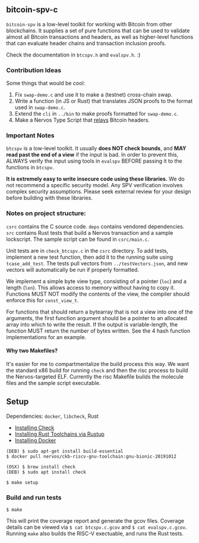 ## bitcoin-spv-c

`bitcoin-spv` is a low-level toolkit for working with Bitcoin from other
blockchains. It supplies a set of pure functions that can be used to validate
almost all Bitcoin transactions and headers, as well as higher-level
functions that can evaluate header chains and transaction inclusion proofs.

Check the documentation in `btcspv.h` and `evalspv.h`. :)

### Contribution Ideas

Some things that would be cool:
1. Fix `swap-demo.c` and use it to make a (testnet) cross-chain swap.
1. Write a function (in JS or Rust) that translates JSON proofs
  to the format used in `swap-demo.c`.
1. Extend the `cli` in `../bin` to make proofs formatted for `swap-demo.c`.
1. Make a Nervos Type Script that [relays](https://github.com/summa-tx/relays)
  Bitcoin headers.

### Important Notes

`btcspv` is a low-level toolkit. It usually **does NOT check bounds**, and
**MAY read past the end of a view** if the input is bad. In order to prevent
this, ALWAYS verify the input using tools in `evalspv` BEFORE passing it to the
functions in `btcspv`.

**It is extremely easy to write insecure code using these libraries.**
We do not recommend a specific security model. Any SPV verification involves
complex security assumptions. Please seek external review for your design
before building with these libraries.

### Notes on project structure:

`csrc` contains the C source code. `deps` contains vendored dependencies. `src`
contains Rust tests that build a Nervos transaction and a sample lockscript.
The sample script can be found in `csrc/main.c`.

Unit tests are in `check_btcspv.c` in the `csrc` directory. To add tests,
implement a new test function, then add it to the running suite using
`tcase_add_test`. The tests pull vectors from `../testVectors.json`, and new
vectors will automatically be run if properly formatted.

We implement a simple byte view type, consisting of a pointer (`loc`) and a
length (`len`). This allows access to memory without having to copy it.
Functions MUST NOT modify the contents of the view, the compiler should enforce
this for `const_view_t`.

For functions that should return a bytearray that is not a view into one of the
arguments, the first function argument should be a pointer to an allocated
array into which to write the result. If the output is variable-length, the
function MUST return the number of bytes written. See the 4 hash function
implementations for an example.


#### Why two Makefiles?

It's easier for me to compartmentalize the build process this way. We want the
standard x86 build for running `check` and then the risc process to build the
Nervos-targeted ELF. Currently the risc Makefile builds the molecule files and
the sample script executable.


## Setup

Dependencies: `docker`, `libcheck`, Rust

* [Installing Check](https://libcheck.github.io/check/web/install.html)
* [Installing Rust Toolchains via Rustup](https://rustup.rs/)
* [Installing Docker](https://docs.docker.com/install/)

```
(DEB) $ sudo apt-get install build-essential
$ docker pull nervos/ckb-riscv-gnu-toolchain:gnu-bionic-20191012

(OSX) $ brew install check
(DEB) $ sudo apt install check

$ make setup  
```

### Build and run tests

```
$ make
```

This will print the coverage report and generate the gcov files. Coverage
details can be viewed via `$ cat btcspv.c.gcov` and `$ cat evalspv.c.gcov`.
Running `make` also builds the RISC-V exectuable, and runs the Rust tests.
